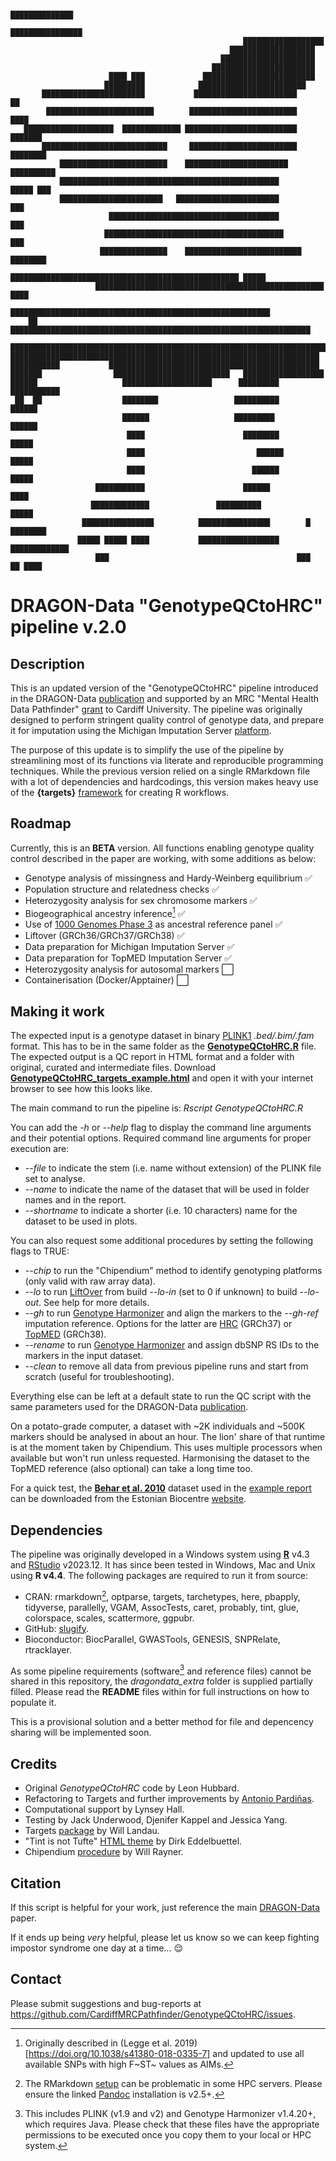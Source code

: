                                                                  ██████████████  
                                                           ████████████████      
                                                        ██████████████████       
                                                     ███████████████████         
                                                   █████████████████████         
                                                 ███████████████████████         
                          ████ ███             █████████████████████████         
                         █████████            ████████████████████████           
           ███████████████████████           ███████████████████████      ██     
            ████████████████████████        ████████████████████████     ████    
       ████████████████████  █████████████ █████████████████████████   ███████   
           ████████████████████████████     ████████████████████████   ████████  
               ████████████████████████    ███████████████████████     ██████████
               █████████████████████████████████████████████████        █████ ███
               ███████████████████████   ███████████████████████          ███    
                          ██████████████████████████████████████          ███    
                         ████████████████████████████████████████          ███   
                        ███████████████    ██████████████████████████   ████████ 
                        ███████████████████████████████████████████████████ █████
                       ███████████████████████████████████████████████████   ████
                       ██████████████████████████████████████████████████████████
        ██    ███████████████████████████████████████████████████████████████████
      ██████████████████████████████████████████████████████████████████████████ 
    █████████████████████████████████████████████████████████████████████        
    ███████████           ███████████████████████████████████████████████        
    ███████                ██████████████████████████   ██████████████████       
    ██████                   ████████████████████      █████████  ███████████    
     ██  ██                  ████████                 ██████████       ██████    
                             ██████                   █████████         ██████   
                              ████                      ████████         █████   
                              ████                         ██████        █████   
                              ████                        ██████          █████  
                       ███████████                      ██████             ████  
                      █████████████               ██████████               █████ 
                    ████████████████          ████████████████        █ ████████ 
                   █████ █████ ████           ██████████████████    █████████████
                       ███                                          ███   ██ ████
 
# DRAGON-Data "GenotypeQCtoHRC" pipeline v.2.0

## Description
This is an updated version of the "GenotypeQCtoHRC" pipeline introduced in the DRAGON-Data [publication](https://doi.org/10.1192%2Fbjo.2022.636) and supported by an MRC "Mental Health Data Pathfinder" [grant](https://gtr.ukri.org/projects?ref=MC_PC_17212) to Cardiff University. The pipeline was originally designed to perform stringent quality control of genotype data, and prepare it for imputation using the Michigan Imputation Server [platform](https://imputationserver.sph.umich.edu/).
 
The purpose of this update is to simplify the use of the pipeline by streamlining most of its functions via literate and reproducible programming techniques. While the previous version relied on a single RMarkdown file with a lot of dependencies and hardcodings, this version makes heavy use of the **{targets}** [framework](https://books.ropensci.org/targets/) for creating R workflows.

## Roadmap

Currently, this is an **BETA** version. All functions enabling genotype quality control described in the paper are working, with some additions as below:

- Genotype analysis of missingness and Hardy-Weinberg equilibrium :white_check_mark:
- Population structure and relatedness checks :white_check_mark:
- Heterozygosity analysis for sex chromosome markers :white_check_mark:
- Biogeographical ancestry inference[^1] :white_check_mark:
- Use of [1000 Genomes Phase 3](https://doi.org/10.1038/nature15393) as ancestral reference panel :white_check_mark:
- Liftover (GRCh36/GRCh37/GRCh38) :white_check_mark:
- Data preparation for Michigan Imputation Server :white_check_mark:
- Data preparation for TopMED Imputation Server :white_check_mark:
- Heterozygosity analysis for autosomal markers :white_large_square:
- Containerisation (Docker/Apptainer) :white_large_square:

## Making it work

The expected input is a genotype dataset in binary [PLINK1](https://www.cog-genomics.org/plink/1.9/data#make_bed) *.bed/.bim/.fam* format. This has to be in the same folder as the **[GenotypeQCtoHRC.R](GenotypeQCtoHRC.R)** file.
The expected output is a QC report in HTML format and a folder with original, curated and intermediate files. Download **[GenotypeQCtoHRC_targets_example.html](GenotypeQCtoHRC_targets_example.html)** and open it with your internet browser to see how this looks like.

The main command to run the pipeline is: *Rscript GenotypeQCtoHRC.R*

You can add the *-h* or *--help* flag to display the command line arguments and their potential options.
Required command line arguments for proper execution are:
- *--file* to indicate the stem (i.e. name without extension) of the PLINK file set to analyse.
- *--name* to indicate the name of the dataset that will be used in folder names and in the report.
- *--shortname* to indicate a shorter (i.e. 10 characters) name for the dataset to be used in plots.

You can also request some additional procedures by setting the following flags to TRUE:
- *--chip* to run the "Chipendium" method to identify genotyping platforms (only valid with raw array data).
- *--lo* to run [LiftOver](https://bioconductor.org/packages/release/workflows/html/liftOver.html) from build *--lo-in* (set to 0 if unknown) to build *--lo-out*. See help for more details.
- *--gh* to run [Genotype Harmonizer](https://github.com/molgenis/systemsgenetics/wiki/Genotype-Harmonizer) and align the markers to the *--gh-ref* imputation reference. Options for the latter are [HRC](https://imputationserver.sph.umich.edu) (GRCh37) or [TopMED](https://imputation.biodatacatalyst.nhlbi.nih.gov/) (GRCh38).
- *--rename* to run [Genotype Harmonizer](https://github.com/molgenis/systemsgenetics/wiki/Genotype-Harmonizer) and assign dbSNP RS IDs to the markers in the input dataset.
- *--clean* to remove all data from previous pipeline runs and start from scratch (useful for troubleshooting).

Everything else can be left at a default state to run the QC script with the same parameters used for the DRAGON-Data [publication](https://doi.org/10.1192%2Fbjo.2022.636). 

On a potato-grade computer, a dataset with ~2K individuals and ~500K markers should be analysed in about an hour. The lion' share of that runtime is at the moment taken by Chipendium. This uses multiple processors when available but won't run unless requested. Harmonising the dataset to the TopMED reference (also optional) can take a long time too.

For a quick test, the **[Behar et al. 2010](https://doi.org/10.1038/nature09103)** dataset used in the [example report](GenotypeQCtoHRC_targets_example.html) can be downloaded from the Estonian Biocentre [website](https://evolbio.ut.ee/jew/).

## Dependencies

The pipeline was originally developed in a Windows system using **[R](https://cran.r-project.org/)** v4.3 and [RStudio](https://posit.co/products/open-source/rstudio/) v2023.12. It has since been tested in Windows, Mac and Unix using **R v4.4**. The following packages are required to run it from source:
- CRAN: rmarkdown[^2], optparse, targets, tarchetypes, here, pbapply, tidyverse, parallelly, VGAM, AssocTests, caret, probably, tint, glue, colorspace, scales, scattermore, ggpubr.
- GitHub: [slugify](https://github.com/cannin/slugify/).
- Bioconductor: BiocParallel, GWASTools, GENESIS, SNPRelate, rtracklayer.

As some pipeline requirements (software[^3] and reference files) cannot be shared in this repository, the *dragondata_extra* folder is supplied partially filled. Please read the **README** files within for full instructions on how to populate it.

This is a provisional solution and a better method for file and depencency sharing will be implemented soon.

## Credits

- Original *GenotypeQCtoHRC* code by Leon Hubbard.
- Refactoring to Targets and further improvements by [Antonio Pardiñas](https://github.com/Pintaius).
- Computational support by Lynsey Hall.
- Testing by Jack Underwood, Djenifer Kappel and Jessica Yang.
- Targets [package](https://docs.ropensci.org/targets/) by Will Landau.
- "Tint is not Tufte" [HTML theme](https://github.com/eddelbuettel/tint) by Dirk Eddelbuettel.
- Chipendium [procedure](https://www.chg.ox.ac.uk/~wrayner/strand/) by Will Rayner. 

## Citation

If this script is helpful for your work, just reference the main [DRAGON-Data](https://doi.org/10.1192/bjo.2022.636) paper. 

If it ends up being *very* helpful, please let us know so we can keep fighting impostor syndrome one day at a time... :relieved:

## Contact

Please submit suggestions and bug-reports at <https://github.com/CardiffMRCPathfinder/GenotypeQCtoHRC/issues>.

[^1]: Originally described in (Legge et al. 2019)[https://doi.org/10.1038/s41380-018-0335-7] and updated to use all available SNPs with high F~ST~ values as AIMs.
[^2]: The RMarkdown [setup](https://bookdown.org/yihui/rmarkdown/installation.html) can be problematic in some HPC servers. Please ensure the linked [Pandoc](https://pandoc.org/) installation is v2.5+.
[^3]: This includes PLINK (v1.9 and v2) and Genotype Harmonizer v1.4.20+, which requires Java. Please check that these files have the appropriate permissions to be executed once you copy them to your local or HPC system.
